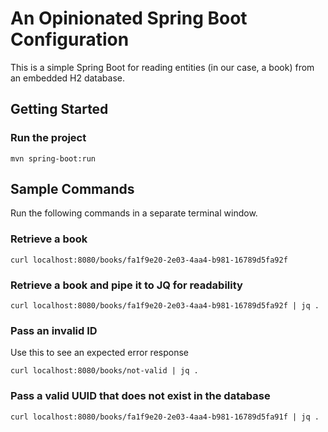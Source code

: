 # An Opinionated Spring Boot Configuration
This is a simple Spring Boot for reading entities (in our case, a book) from an embedded H2 database.

## Getting Started

### Run the project
```shell
mvn spring-boot:run
```
## Sample Commands
Run the following commands in a separate terminal window.

### Retrieve a book
```shell
curl localhost:8080/books/fa1f9e20-2e03-4aa4-b981-16789d5fa92f
```

### Retrieve a book and pipe it to JQ for readability
```shell
curl localhost:8080/books/fa1f9e20-2e03-4aa4-b981-16789d5fa92f | jq .
```

### Pass an invalid ID
Use this to see an expected error response
```shell
curl localhost:8080/books/not-valid | jq .
```

### Pass a valid UUID that does not exist in the database
```shell
curl localhost:8080/books/fa1f9e20-2e03-4aa4-b981-16789d5fa91f | jq .
```
